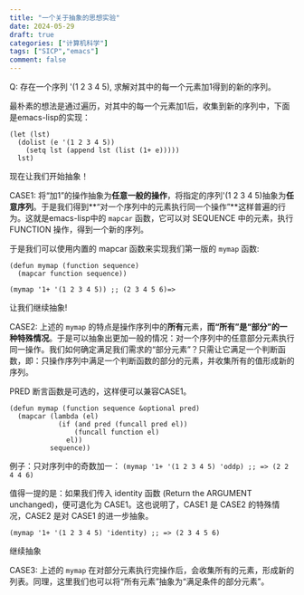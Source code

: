 ```yaml
---
title: "一个关于抽象的思想实验"
date: 2024-05-29
draft: true
categories: ["计算机科学"]
tags: ["SICP","emacs"]
comment: false
---
```


Q: 存在一个序列 '(1 2 3 4 5), 求解对其中的每一个元素加1得到的新的序列。

最朴素的想法是通过遍历，对其中的每一个元素加1后，收集到新的序列中，下面是emacs-lisp的实现：
```emacs-lisp
(let (lst)
  (dolist (e '(1 2 3 4 5))
    (setq lst (append lst (list (1+ e)))))
  lst)
```

现在让我们开始抽象！

CASE1: 将“加1”的操作抽象为**任意一般的操作**，将指定的序列'(1 2 3 4 5)抽象为**任意序列**。于是我们得到**“对一个序列中的元素执行同一个操作”**这样普遍的行为。这就是emacs-lisp中的 `mapcar` 函数，它可以对 SEQUENCE 中的元素，执行 FUNCTION 操作，得到一个新的序列。

于是我们可以使用内置的 mapcar 函数来实现我们第一版的 `mymap` 函数:

```emacs-lisp
(defun mymap (function sequence)
  (mapcar function sequence))
```

```(mymap '1+ '(1 2 3 4 5)) ;; (2 3 4 5 6)=> ```

让我们继续抽象!

CASE2: 上述的 `mymap` 的特点是操作序列中的**所有**元素，**而“所有”是“部分”的一种特殊情况**。于是可以抽象出更加一般的情况：对一个序列中的任意部分元素执行同一操作。我们如何确定满足我们需求的“部分元素”？只需让它满足一个判断函数，即：只操作序列中满足一个判断函数的部分的元素，并收集所有的值形成新的序列。

PRED 断言函数是可选的，这样便可以兼容CASE1。

```emacs-lisp
(defun mymap (function sequence &optional pred)
  (mapcar (lambda (el)
            (if (and pred (funcall pred el))
                (funcall function el)
              el))
          sequence))
```

例子：只对序列中的奇数加一：
```(mymap '1+ '(1 2 3 4 5) 'oddp) ;; => (2 2 4 4 6)```

值得一提的是：如果我们传入 identity 函数 (Return the ARGUMENT unchanged)，便可退化为 CASE1。这也说明了，CASE1 是 CASE2 的特殊情况，CASE2 是对 CASE1 的进一步抽象。

```(mymap '1+ '(1 2 3 4 5) 'identity) ;; => (2 3 4 5 6)```

继续抽象

CASE3: 上述的 `mymap` 在对部分元素执行完操作后，会收集所有的元素，形成新的列表。同理，这里我们也可以将“所有元素”抽象为“满足条件的部分元素”。


